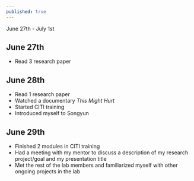 ```yaml
---
published: true
---
```

June 27th - July 1st

## June 27th

- Read 3 research paper

## June 28th

- Read 1 research paper
- Watched a documentary _This Might Hurt_
- Started CITI training
- Introduced myself to Songyun

## June 29th

- Finished 2 modules in CITI training
- Had a meeting with my mentor to discuss a description of my research project/goal and my presentation title 
- Met the rest of the lab members and familiarized myself with other ongoing projects in the lab
